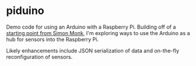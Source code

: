 piduino
=======

Demo code for using an Arduino with a Raspberry Pi. Building off of a [starting point from Simon Monk](http://www.doctormonk.com/2012/04/raspberry-pi-and-arduino.html), I'm exploring ways to use the Arduino as a hub for sensors into the Raspberry Pi.

Likely enhancements include JSON serialization of data and on-the-fly reconfiguration of sensors.
